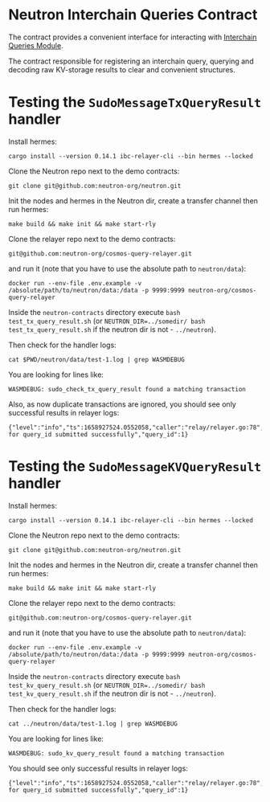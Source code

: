 # Neutron Interchain Queries Contract

The contract provides a convenient interface for interacting with [Interchain Queries Module](https://github.com/neutron-org/neutron/tree/master/x/interchainqueries).

The contract responsible for registering an interchain query, querying and decoding raw KV-storage results to clear and convenient structures.

# Testing the `SudoMessageTxQueryResult` handler

Install hermes:
```
cargo install --version 0.14.1 ibc-relayer-cli --bin hermes --locked
```

Clone the Neutron repo next to the demo contracts:
```
git clone git@github.com:neutron-org/neutron.git
```

Init the nodes and hermes in the Neutron dir, create a transfer channel then run hermes:
```
make build && make init && make start-rly
```

Clone the relayer repo next to the demo contracts: 
```
git@github.com:neutron-org/cosmos-query-relayer.git
```

and run it (note that you have to use the absolute path to `neutron/data`):
```
docker run --env-file .env.example -v /absolute/path/to/neutron/data:/data -p 9999:9999 neutron-org/cosmos-query-relayer
```

Inside the `neutron-contracts` directory execute `bash test_tx_query_result.sh` (or `NEUTRON_DIR=../somedir/ bash test_tx_query_result.sh` if the neutron dir is not - `../neutron`).

Then check for the handler logs:
```
cat $PWD/neutron/data/test-1.log | grep WASMDEBUG
```

You are looking for lines like:
```
WASMDEBUG: sudo_check_tx_query_result found a matching transaction
```

Also, as now duplicate transactions are ignored, you should see only successful results in relayer logs:

```
{"level":"info","ts":1658927524.0552058,"caller":"relay/relayer.go:78","msg":"proof for query_id submitted successfully","query_id":1}
```

# Testing the `SudoMessageKVQueryResult` handler

Install hermes:
```
cargo install --version 0.14.1 ibc-relayer-cli --bin hermes --locked
```

Clone the Neutron repo next to the demo contracts:
```
git clone git@github.com:neutron-org/neutron.git
```

Init the nodes and hermes in the Neutron dir, create a transfer channel then run hermes:
```
make build && make init && make start-rly
```

Clone the relayer repo next to the demo contracts:
```
git@github.com:neutron-org/cosmos-query-relayer.git
```

and run it (note that you have to use the absolute path to `neutron/data`):
```
docker run --env-file .env.example -v /absolute/path/to/neutron/data:/data -p 9999:9999 neutron-org/cosmos-query-relayer
```

Inside the `neutron-contracts` directory execute `bash test_kv_query_result.sh` (or `NEUTRON_DIR=../somedir/ bash test_kv_query_result.sh` if the neutron dir is not - `../neutron`).

Then check for the handler logs:
```
cat ../neutron/data/test-1.log | grep WASMDEBUG
```

You are looking for lines like:
```
WASMDEBUG: sudo_kv_query_result found a matching transaction
```

You should see only successful results in relayer logs:

```
{"level":"info","ts":1658927524.0552058,"caller":"relay/relayer.go:78","msg":"proof for query_id submitted successfully","query_id":1}
```